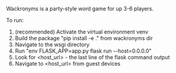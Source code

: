 Wackronyms is a party-style word game for up 3-6 players.

To run:
1) (recommended) Activate the virtual environment venv
2) Build the package "pip install -e ." from wackronyms dir
3) Navigate to the wsgi directory
4) Run "env FLASK_APP=app.py flask run --host=0.0.0.0"
5) Look for <host_url> - the last line of the flask command output
6) Navigate to <host_url> from guest devices
